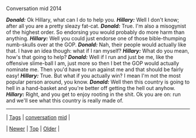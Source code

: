 <!--
title: Conversation mid 2014
date: 2020-06-28T15:27:00.133Z
tags: conversation, mid
-->


Conversation mid 2014

***Donald:*** Ok Hillary, what can I do to help you. ***Hillary:*** Well I don't know; after all you are a pretty sleazy fat-cat. ***Donald:*** True. I'm also a misogynist of the highest order. So endorsing you would probably do more harm than anything. ***Hillary:*** Well you could just endorse one of those bible-thumping numb-skulls over at the GOP. ***Donald:*** Nah, their people would actually like that. I have an idea though: what if I ran myself? ***Hillary:*** What do you mean, how's that going to help? ***Donald:*** Well if I run and just be me, like the offensive slime-ball I am, just more so then I bet the GOP would actually nominate me. Then you'd have to run against me and that should be fairly easy! ***Hillary:*** True. But what if you actually win? I mean I'm not the most popular person around, you know. ***Donald:*** Well then this country is going to hell in a hand-basket and you're better off getting the hell out anyhow. ***Hillary:*** Right, and you get to enjoy rooting in the shit. Ok you are on: run and we'll see what this country is really made of.

<!--BOTTOM-POST-NAVIGATION-->
---

| [Tags](tags.md) | [conversation](tag-conversation.md) [mid](tag-mid.md) |

| [Newer](152549321647.md) | [Top](index.md) | [Older](152563035249.md) |